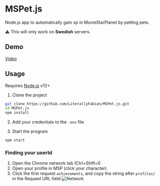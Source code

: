 # MSPet.js
Node.js app to automatically gain xp in MovieStarPlanet by petting pets.

⚠ This will only work on **Swedish** servers.

## Demo
[Video](https://www.youtube.com/watch?v=prrJxgqTvkQ)

## Usage
Requires [Node.js](https://nodejs.org/en/) v12+

1. Clone the project
```bash
git clone https://github.com/LiterallyFabian/MSPet.js.git
cd MSPet.js
npm install
```

2. Add your credentials to the `.env` file

4. Start the program
```bash
npm start
```

### Finding your userId
1. Open the Chrome network tab (Ctrl+Shift+I)
2. Open your profile in MSP (click your character)
3. Click the first request `achievements`, and copy the string after `profiles/` in the Request URL field
![Network](https://i.imgur.com/zYOprVC.png)
